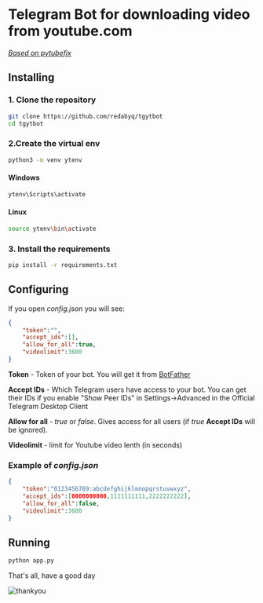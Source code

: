 # Telegram Bot for downloading video from youtube.com
[*Based on pytubefix*](https://pypi.org/project/pytubefix/)

## Installing 
### 1. Clone the repository
```bash
git clone https://github.com/redabyq/tgytbot
cd tgytbot
```
### 2.Create the virtual env
```bash
python3 -m venv ytenv
```
#### Windows
```cmd
ytenv\Scripts\activate
```
#### Linux
```bash
source ytenv\bin\activate
```
### 3. Install the requirements
```bash
pip install -r requirements.txt 
```
## Configuring 
If you open *config.json* you will see:
```json
{
    "token":"",
    "accept_ids":[],
    "allow_for_all":true,
    "videolimit":3600
}
```
__Token__ - Token of your bot. You will get it from [BotFather](https://t.me/BotFather)

__Accept IDs__ - Which Telegram users have access to your bot. You can get their IDs if you enable "Show Peer IDs" in Settings->Advanced in the Official Telegram Desktop Client

__Allow for all__ - *true* or *false*. Gives access for all users (if *true* __Accept IDs__ will be ignored). 

__Videolimit__ - limit for Youtube video lenth (in seconds)

### Example of *config.json*
```json
{
    "token":"0123456789:abcdefghijklmnopqrstuvwxyz",
    "accept_ids":[0000000000,1111111111,2222222222],
    "allow_for_all":false,
    "videolimit":3600
}
```
## Running
```bash
python app.py
```

That's all, have a good day

![thankyou](https://avatars.mds.yandex.net/get-yapic/59871/P1BrP36tHy9fUQE15gdowXRr1E-1/orig)
